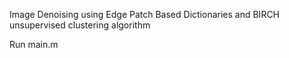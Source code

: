 Image Denoising using Edge Patch Based Dictionaries and BIRCH unsupervised clustering algorithm<br/>

Run main.m<br/>
